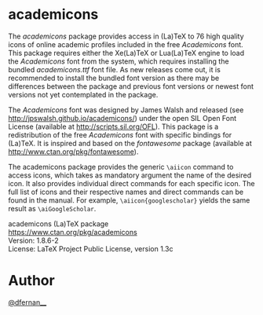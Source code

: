 # academicons

The *academicons* package provides access in (La)TeX to 76 high quality icons
of online academic profiles included in the free *Academicons* font. This
package requires either the Xe(La)TeX or Lua(La)TeX engine to load the
*Academicons* font from the system, which requires installing the bundled
*academicons.ttf* font file. As new releases come out, it is recommended to
install the bundled font version as there may be differences between the package
and previous font versions or newest font versions not yet contemplated in the
package.

The *Academicons* font was designed by James Walsh and released (see
<http://jpswalsh.github.io/academicons/>) under the open SIL Open Font License
(available at <http://scripts.sil.org/OFL>). This package is a redistribution of
the free *Academicons* font with specific bindings for (La)TeX. It is inspired
and based on the *fontawesome* package (available at
<http://www.ctan.org/pkg/fontawesome>).

The academicons package provides the generic `\aiicon` command to access icons,
which takes as mandatory argument the name of the desired icon. It also
provides individual direct commands for each specific icon. The full list of
icons and their respective names and direct commands can be found in the
manual. For example, `\aiicon{googlescholar}` yields the same result as
`\aiGoogleScholar`.

academicons (La)TeX package\
<https://www.ctan.org/pkg/academicons>\
Version: 1.8.6-2\
License: LaTeX Project Public License, version 1.3c

# Author

[@dfernan__](https://twitter.com/dfernan__)
